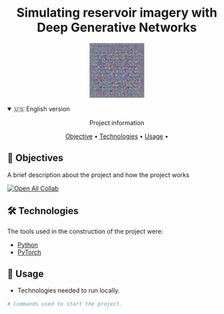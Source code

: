 <h1 align="center">
    Simulating reservoir imagery with Deep Generative Networks 
</h1>


<a href="video_geradas.mp4" title="Generated GAN images">
  <p align="center">
    <img width="25%" src="movie.gif" alt="Generated GAN images"/>
  </p>
</a>

<details open>
  <summary>🇺🇸 English version</summary>

  <p align="center"> Project information</p>

  <p align="center">
  <a href="#objective">Objective</a> •
  <a href="#technologies">Technologies</a> •
  <a href="#usage">Usage</a> •
  </p>

  <h2 id="objective" > 🎯 Objectives </h2>

  A brief description about the project and how the project works
  
  [![Open All Collab](https://colab.research.google.com/assets/colab-badge.svg)](https://colab.research.google.com/drive/17vhX5Gv5y1oo4TV7C7Ji07KNxSr4lCqY#scrollTo=6Ef1Lgz58JeW)


  <h2 id="technologies"> 🛠 Technologies </h2>

  The tools used in the construction of the project were:

  - [Python](https://www.python.org/)
  - [PyTorch](https://pytorch.org/)
    
  <h2 id="usage" > 👷 Usage </h2>

  - Technologies needed to run locally.

  ```bash
  # Commands used to start the project.
  ```

</details>